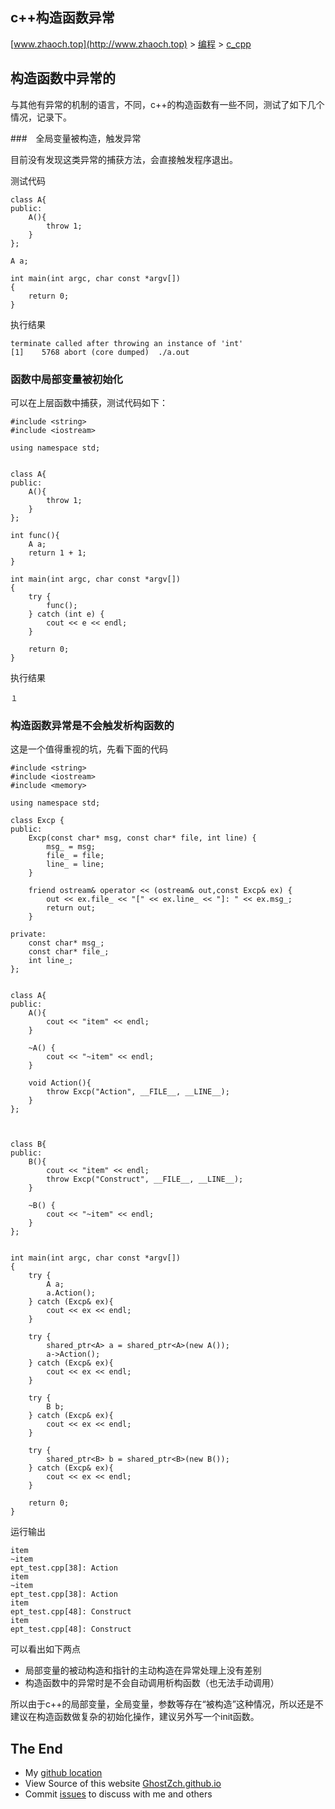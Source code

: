 ## c++构造函数异常

[www.zhaoch.top](http://www.zhaoch.top) > [编程](http://www.zhaoch.top/编程) > [c_cpp](http://www.zhaoch.top/编程/c_cpp)

## 构造函数中异常的

与其他有异常的机制的语言，不同，c++的构造函数有一些不同，测试了如下几个情况，记录下。

###　全局变量被构造，触发异常

目前没有发现这类异常的捕获方法，会直接触发程序退出。

测试代码

    class A{
    public:
        A(){
            throw 1;
        }
    };

    A a;

    int main(int argc, char const *argv[])
    {
        return 0;
    }

执行结果

    terminate called after throwing an instance of 'int'
    [1]    5768 abort (core dumped)  ./a.out


### 函数中局部变量被初始化

可以在上层函数中捕获，测试代码如下：

    #include <string>
    #include <iostream>

    using namespace std;


    class A{
    public:
        A(){
            throw 1;
        }
    };

    int func(){
        A a;
        return 1 + 1;
    }

    int main(int argc, char const *argv[])
    {
        try {
            func();
        } catch (int e) {
            cout << e << endl;
        }

        return 0;
    }

执行结果

    １

### 构造函数异常是不会触发析构函数的

这是一个值得重视的坑，先看下面的代码

    #include <string>
    #include <iostream>
    #include <memory>

    using namespace std;

    class Excp {
    public:
        Excp(const char* msg, const char* file, int line) {
            msg_ = msg;
            file_ = file;
            line_ = line;
        }

        friend ostream& operator << (ostream& out,const Excp& ex) {
            out << ex.file_ << "[" << ex.line_ << "]: " << ex.msg_;
            return out;
        }

    private:
        const char* msg_;
        const char* file_;
        int line_;
    };


    class A{
    public:
        A(){
            cout << "item" << endl;
        }

        ~A() {
            cout << "~item" << endl;
        }

        void Action(){
            throw Excp("Action", __FILE__, __LINE__);
        }
    };



    class B{
    public:
        B(){
            cout << "item" << endl;
            throw Excp("Construct", __FILE__, __LINE__);
        }

        ~B() {
            cout << "~item" << endl;
        }
    };


    int main(int argc, char const *argv[])
    {
        try {
            A a;
            a.Action();        
        } catch (Excp& ex){
            cout << ex << endl;
        }

        try {
            shared_ptr<A> a = shared_ptr<A>(new A());
            a->Action();        
        } catch (Excp& ex){
            cout << ex << endl;
        }

        try {
            B b;
        } catch (Excp& ex){
            cout << ex << endl;
        }

        try {
            shared_ptr<B> b = shared_ptr<B>(new B());
        } catch (Excp& ex){
            cout << ex << endl;
        }

        return 0;
    }

运行输出

    item
    ~item
    ept_test.cpp[38]: Action
    item
    ~item
    ept_test.cpp[38]: Action
    item
    ept_test.cpp[48]: Construct
    item
    ept_test.cpp[48]: Construct

可以看出如下两点

+ 局部变量的被动构造和指针的主动构造在异常处理上没有差别
+ 构造函数中的异常时是不会自动调用析构函数（也无法手动调用） 

所以由于c++的局部变量，全局变量，参数等存在“被构造”这种情况，所以还是不建议在构造函数做复杂的初始化操作，建议另外写一个init函数。
## The End

+ My [github location](https://github.com/GhostZCH/)
+ View Source of this website [GhostZch.github.io](https://github.com/GhostZCH/GhostZch.github.io/)
+ Commit [issues](https://github.com/GhostZCH/GhostZch.github.io/issues) to discuss with me and others
